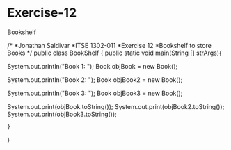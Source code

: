 # Exercise-12
Bookshelf

/*
*Jonathan Saldivar
*ITSE 1302-011
*Exercise 12
*Bookshelf to store Books
*/
public class BookShelf {
   public static void main(String [] strArgs){
   
   System.out.println("Book 1: ");
   Book objBook = new Book();
   
   System.out.println("Book 2: ");
   Book objBook2 = new Book();
      
   System.out.println("Book 3: ");
   Book objBook3 = new Book();

   System.out.print(objBook.toString());
   System.out.print(objBook2.toString());
   System.out.print(objBook3.toString());
        
    }
  }
